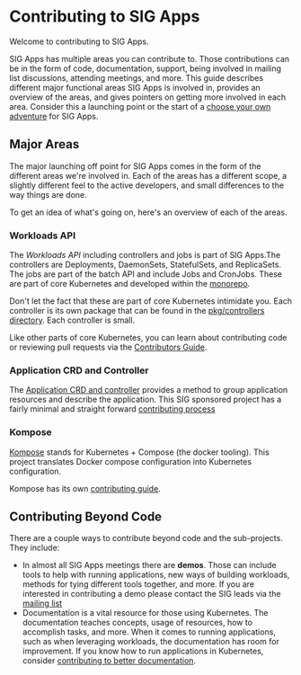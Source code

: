 # Contributing to SIG Apps

Welcome to contributing to SIG Apps.

SIG Apps has multiple areas you can contribute to. Those contributions can be in
the form of code, documentation, support, being involved in mailing list
discussions, attending meetings, and more. This guide describes different
major functional areas SIG Apps is involved in, provides an overview of the
areas, and gives pointers on getting more involved in each area. Consider this
a launching point or the start of a [choose your own adventure](https://en.wikipedia.org/wiki/Choose_Your_Own_Adventure)
for SIG Apps.

## Major Areas

The major launching off point for SIG Apps comes in the form of the different
areas we're involved in. Each of the areas has a different scope, a slightly
different feel to the active developers, and small differences to the way
things are done.

To get an idea of what's going on, here's an overview of each of the areas.

### Workloads API

The _Workloads API_ including controllers and jobs is part of SIG Apps.The
controllers are Deployments, DaemonSets, StatefulSets, and ReplicaSets. The jobs
are part of the batch API and include Jobs and CronJobs. These are part of core
Kubernetes and developed within the [monorepo](https://github.com/kubernetes/kubernetes).

Don't let the fact that these are part of core Kubernetes intimidate you. Each
controller is its own package that can be found in the [pkg/controllers directory](https://github.com/kubernetes/kubernetes/tree/master/pkg/controller). Each
controller is small.

Like other parts of core Kubernetes, you can learn about contributing code or
reviewing pull requests via the [Contributors Guide](https://github.com/kubernetes/community/tree/master/contributors/guide).

### Application CRD and Controller

The [Application CRD and controller](https://github.com/kubernetes-sigs/application)
provides a method to group application resources and describe the application.
This SIG sponsored project has a fairly minimal and straight forward [contributing
process](https://github.com/kubernetes-sigs/application/blob/master/CONTRIBUTING.md)

### Kompose

[Kompose](https://github.com/kubernetes/kompose) stands for Kubernetes + Compose
(the docker tooling). This project translates Docker compose configuration into
Kubernetes configuration.

Kompose has its own [contributing guide](https://github.com/kubernetes/kompose/blob/master/CONTRIBUTING.md).

## Contributing Beyond Code

There are a couple ways to contribute beyond code and the sub-projects. They include:

* In almost all SIG Apps meetings there are **demos**. Those can include tools to
  help with running applications, new ways of building workloads, methods for
  tying different tools together, and more. If you are interested in
  contributing a demo please contact the SIG leads via the
  [mailing list](https://groups.google.com/forum/#!forum/kubernetes-sig-apps)
* Documentation is a vital resource for those using Kubernetes. The documentation
  teaches concepts, usage of resources, how to accomplish tasks, and more. When
  it comes to running applications, such as when leveraging workloads, the
  documentation has room for improvement. If you know how to run applications
  in Kubernetes, consider [contributing to better documentation](https://kubernetes.io/docs/contribute/).
